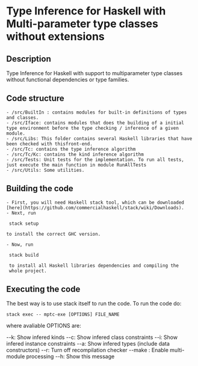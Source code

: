 Type Inference for Haskell with Multi-parameter type classes without extensions
=======================================================

Description
----------

Type Inference for Haskell with support to multiparameter type classes 
without functional dependencies or type families. 

Code structure
-------------

    - /src/BuiltIn : contains modules for built-in definitions of types and classes.
    - /src/Iface: contains modules that does the building of a initial
    type environment before the type checking / inference of a given module.
    - /src/Libs: This folder contains several Haskell libraries that have been checked with thisfront-end.        
    - /src/Tc: contains the type inference algorithm
    - /src/Tc/Kc: contains the kind inference algorithm
    - /src/Tests: Unit tests for the implementation. To run all tests,
    just execute the main function in module RunAllTests
    - /src/Utils: Some utilities.

Building the code
---------------

    - First, you will need Haskell stack tool, which can be downloaded
    [here](https://github.com/commercialhaskell/stack/wiki/Downloads).
	- Next, run

	 stack setup
	
    to install the correct GHC version.

    - Now, run

     stack build

     to install all Haskell libraries dependencies and compiling the
     whole project.

Executing the code
-----------------

The best way is to use stack itself to run the code. To run the code
do:

    stack exec -- mptc-exe [OPTIONS] FILE_NAME

where avaliable OPTIONS are:

--k: Show infered kinds
--c: Show infered class constraints
--i: Show infered instance constraints
--a: Show infered types (include data constructors)
--r: Turn off recompilation checker
--make : Enable multi-module processing
--h: Show this message

    
